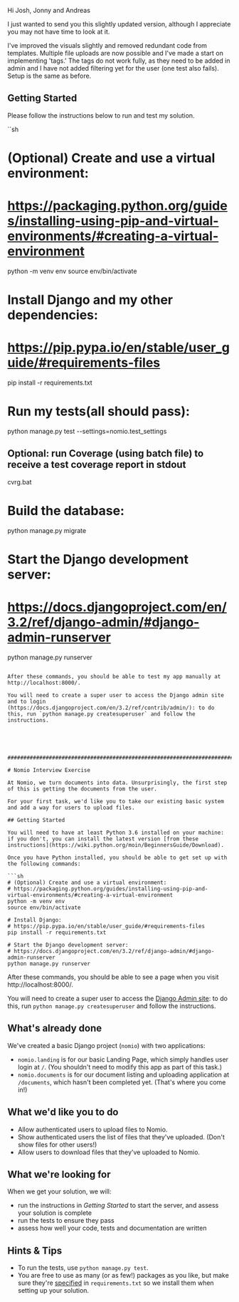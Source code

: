 Hi Josh, Jonny and Andreas

I just wanted to send you this slightly updated version, although I appreciate you may not have time to look at it. 

I've improved the visuals slightly and removed redundant code from templates. Multiple file uploads are now possible and I've made a start on implementing 'tags.' The tags do not work fully, as they need to be added in admin and I have not added filtering yet for the user (one test also fails). Setup is the same as before.  

## Getting Started

Please follow the instructions below to run and test my solution. 

``sh
# (Optional) Create and use a virtual environment:
# https://packaging.python.org/guides/installing-using-pip-and-virtual-environments/#creating-a-virtual-environment
python -m venv env
source env/bin/activate

# Install Django and my other dependencies:
# https://pip.pypa.io/en/stable/user_guide/#requirements-files
pip install -r requirements.txt

# Run my tests(all should pass):
python manage.py test --settings=nomio.test_settings

## Optional: run Coverage (using batch file) to receive a test coverage report in stdout
cvrg.bat

# Build the database:
python manage.py migrate

# Start the Django development server:
# https://docs.djangoproject.com/en/3.2/ref/django-admin/#django-admin-runserver
python manage.py runserver
```

After these commands, you should be able to test my app manually at http://localhost:8000/.

You will need to create a super user to access the Django admin site and to login (https://docs.djangoproject.com/en/3.2/ref/contrib/admin/): to do this, run `python manage.py createsuperuser` and follow the instructions.





######################################################################################################################################

# Nomio Interview Exercise

At Nomio, we turn documents into data. Unsurprisingly, the first step of this is getting the documents from the user.

For your first task, we'd like you to take our existing basic system and add a way for users to upload files.

## Getting Started

You will need to have at least Python 3.6 installed on your machine: if you don't, you can install the latest version [from these instructions](https://wiki.python.org/moin/BeginnersGuide/Download).

Once you have Python installed, you should be able to get set up with the following commands:

```sh
# (Optional) Create and use a virtual environment:
# https://packaging.python.org/guides/installing-using-pip-and-virtual-environments/#creating-a-virtual-environment
python -m venv env
source env/bin/activate

# Install Django:
# https://pip.pypa.io/en/stable/user_guide/#requirements-files
pip install -r requirements.txt

# Start the Django development server:
# https://docs.djangoproject.com/en/3.2/ref/django-admin/#django-admin-runserver
python manage.py runserver
```

After these commands, you should be able to see a page when you visit http://localhost:8000/.

You will need to create a super user to access the [Django Admin site](https://docs.djangoproject.com/en/3.2/ref/contrib/admin/): to do this, run `python manage.py createsuperuser` and follow the instructions.

## What's already done

We've created a basic Django project (`nomio`) with two applications:

- `nomio.landing` is for our basic Landing Page, which simply handles user login at `/`. (You shouldn't need to modify this app as part of this task.)
- `nomio.documents` is for our document listing and uploading application at `/documents`, which hasn't been completed yet. (That's where you come in!)

## What we'd like you to do

- Allow authenticated users to upload files to Nomio.
- Show authenticated users the list of files that they've uploaded. (Don't show files for other users!)
- Allow users to download files that they've uploaded to Nomio.

## What we're looking for

When we get your solution, we will:

- run the instructions in _Getting Started_ to start the server, and assess your solution is complete
- run the tests to ensure they pass
- assess how well your code, tests and documentation are written

## Hints & Tips

- To run the tests, use `python manage.py test`.
- You are free to use as many (or as few!) packages as you like, but make sure they're [specified](https://pip.pypa.io/en/stable/user_guide/#requirements-files) in `requirements.txt` so we install them when setting up your solution.
